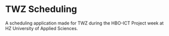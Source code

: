 # TWZ Scheduling
A scheduling application made for TWZ during the HBO-ICT Project week at HZ University of Applied Sciences.
